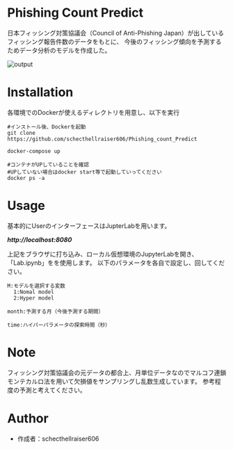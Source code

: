 # Phishing Count Predict

日本フィッシング対策協議会（Council of Anti-Phishing Japan）が出しているフィッシング報告件数のデータをもとに、
今後のフィッシング傾向を予測するためデータ分析のモデルを作成した。

![output](https://user-images.githubusercontent.com/89838264/140637122-d951c8dd-44f0-4352-8bb4-0f7ce1109a01.png)
# Installation

各環境でのDockerが使えるディレクトリを用意し、以下を実行

```shell
#インストール後、Dockerを起動
git clone https://github.com/schecthellraiser606/Phishing_count_Predict

docker-compose up

#コンテナがUPしていることを確認
#UPしていない場合はdocker start等で起動していってください
docker ps -a
```

# Usage
基本的にUserのインターフェースはJupterLabを用います。

___http\://localhost:8080___

上記をブラウザに打ち込み、ローカル仮想環境のJupyterLabを開き、「Lab.ipynb」をを使用します。
以下のパラメータを各自で設定し、回してください。

```shell
M:モデルを選択する変数
  1:Nomal model
  2:Hyper model

month:予測する月（今後予測する期間）

time:ハイパーパラメータの探索時間（秒）
```

# Note

フィッシング対策協議会の元データの都合上、月単位データなのでマルコフ連鎖モンテカルロ法を用いて欠損値をサンプリングし乱数生成しています。
参考程度の予測と考えてください。

# Author

* 作成者：schecthellraiser606 